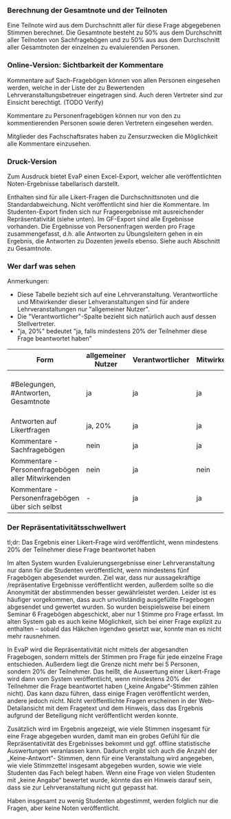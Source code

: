### Berechnung der Gesamtnote und der Teilnoten

Eine Teilnote wird aus dem Durchschnitt aller für diese Frage abgegebenen Stimmen berechnet.
Die Gesamtnote besteht zu 50% aus dem Durchschnitt aller Teilnoten von Sachfragebögen und zu 50% aus aus dem Durchschnitt aller Gesamtnoten der einzelnen zu evaluierenden Personen.


### Online-Version: Sichtbarkeit der Kommentare

Kommentare auf Sach-Fragebögen können von allen Personen eingesehen werden, welche in der Liste der zu Bewertenden Lehrveranstaltungsbetreuer eingetragen sind. Auch deren Vertreter sind zur Einsicht berechtigt. (TODO Verify)

Kommentare zu Personenfragebögen können nur von den zu kommentierenden Personen sowie deren Vertretern eingesehen werden.

Mitglieder des Fachschaftsrates haben zu Zensurzwecken die Möglichkeit alle Kommentare einzusehen.

### Druck-Version

Zum Ausdruck bietet EvaP einen Excel-Export, welcher alle veröffentlichten Noten-Ergebnisse tabellarisch darstellt. 

Enthalten sind für alle Likert-Fragen die Durchschnittsnoten und die Standardabweichung. Nicht veröffentlicht sind hier die Kommentare. Im Studenten-Export finden sich nur Frageergebnisse mit ausreichender Repräsentativität (siehe unten). Im GF-Export sind alle Ergebnisse vorhanden.
Die Ergebnisse von Personenfragen werden pro Frage zusammengefasst, d.h. alle Antworten zu Übungsleitern gehen in ein Ergebnis, die Antworten zu Dozenten jeweils ebenso. Siehe auch Abschnitt zu Gesamtnote.

### Wer darf was sehen

Anmerkungen:
* Diese Tabelle bezieht sich auf eine Lehrveranstaltung. Verantwortliche und Mitwirkender dieser Lehveranstaltungen sind für andere Lehrveranstaltungen nur "allgemeiner Nutzer".
* Die "Verantwortlicher"-Spalte bezieht sich natürlich auch ausf dessen Stellvertreter.
* "ja, 20%" bedeutet "ja, falls mindestens 20% der Teilnehmer diese Frage beantwortet haben"

Form                  | allgemeiner Nutzer | Verantwortlicher | Mitwirkender | Export  | GF-Export | FSR
----------------------|--------------------|------------------|--------------|---------|-----------|----
#Belegungen, #Antworten, Gesamtnote | ja   | ja               | ja           | nur Gesamtnote und # abgegebener Fragebögen | siehe "Export" | ja
Antworten auf Likertfragen     | ja, 20%   | ja               | ja           | ja, 20% | ja        | ja
Kommentare - Sachfragebögen    | nein      | ja               | ja           | nein    | nein      | ja
Kommentare - Personenfragebögen aller Mitwirkenden | nein | ja| nein         | nein    | nein      | ja
Kommentare - Personenfragebögen über sich selbst | - | ja     | ja           | -       | -         | -



### Der Repräsentativitätsschwellwert

tl;dr: Das Ergebnis einer Likert-Frage wird veröffentlicht, wenn mindestens 20% der Teilnehmer diese Frage beantwortet haben

Im alten System wurden Evaluierungsergebnisse einer Lehrveranstaltung nur dann für die Studenten veröffentlicht, wenn mindestens fünf Fragebögen abgesendet wurden. Ziel war, dass nur aussagekräftige /repräsentative Ergebnisse veröffentlicht werden, außerdem sollte so die Anonymität der abstimmenden besser gewährleistet werden. Leider ist es häufiger vorgekommen, dass auch unvollständig ausgefüllte Fragebogen abgesendet und gewertet wurden. So wurden beispielsweise bei einem Seminar 6 Fragebögen abgeschickt, aber nur 1 Stimme pro Frage erfasst. Im alten System gab es auch keine Möglichkeit, sich bei einer Frage explizit zu enthalten – sobald das Häkchen irgendwo gesetzt war, konnte man es nicht mehr rausnehmen.

In EvaP wird die Repräsentativität nicht mittels der abgesandten Fragebogen, sondern mittels der Stimmen pro Frage für jede einzelne Frage entschieden. Außerdem liegt die Grenze nicht mehr bei 5 Personen, sondern 20% der Teilnehmer. Das heißt, die Auswertung einer Likert-Frage wird dann vom System veröffentlicht, wenn mindestens 20% der Teilnehmer die Frage beantwortet haben („keine Angabe“-Stimmen zählen nicht). Das kann dazu führen, dass einige Fragen veröffentlicht werden, andere jedoch nicht. Nicht veröffentlichte Fragen erscheinen in der Web-Detailansicht mit dem Fragetext und dem Hinweis, dass das Ergebnis aufgrund der Beteiligung nicht veröffentlicht werden konnte.

Zusätzlich wird im Ergebnis angezeigt, wie viele Stimmen insgesamt für eine Frage abgegeben wurden, damit man ein grobes Gefühl für die Repräsentativität des Ergebnisses bekommt und ggf. offline statistische Auswertungen veranlassen kann. Dadurch ergibt sich auch die Anzahl der „Keine-Antwort“- Stimmen, denn für eine Veranstaltung wird angegeben, wie viele Stimmzettel insgesamt abgegeben wurden, sowie wie viele Studenten das Fach belegt haben. Wenn eine Frage von vielen Studenten mit „keine Angabe“ bewertet wurde, könnte das ein Hinweis darauf sein, dass sie zur Lehrveranstaltung nicht gut gepasst hat.

Haben insgesamt zu wenig Studenten abgestimmt, werden folglich nur die Fragen, aber keine Noten veröffentlicht.
